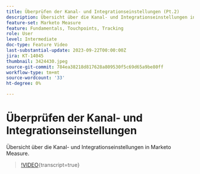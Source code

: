 ```yaml
---
title: Überprüfen der Kanal- und Integrationseinstellungen (Pt.2)
description: Übersicht über die Kanal- und Integrationseinstellungen in Marketo Measure.
feature-set: Marketo Measure
feature: Fundamentals, Touchpoints, Tracking
role: User
level: Intermediate
doc-type: Feature Video
last-substantial-update: 2023-09-22T00:00:00Z
jira: KT-14045
thumbnail: 3424430.jpeg
source-git-commit: 784ea38218d817628a809530f5c69d65a9be80ff
workflow-type: tm+mt
source-wordcount: '33'
ht-degree: 0%

---
```



# Überprüfen der Kanal- und Integrationseinstellungen

Übersicht über die Kanal- und Integrationseinstellungen in Marketo Measure.

>[!VIDEO](https://video.tv.adobe.com/v/3424430/?learn=on){transcript=true}
